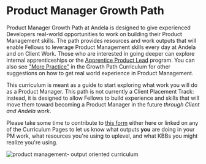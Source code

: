 # Product Manager Growth Path

Product Manager Growth Path at Andela is designed to give experienced Developers real-world opportunities to work on building their Product Management skills. The path provides resources and work outputs that will enable Fellows to leverage Product Management skills every day at Andela and on Client Work. Those who are interested in going deeper can explore internal apprenticeships or the [Apprentice Product Lead](https://docs.google.com/document/d/1hqp-BT0YDg1AB0-N9QRK9Fq7RZ63m1-ro-JgDqq4edo/edit#heading=h.eyxqoji7x8fn) program. You can also see ["More Practice"](https://github.com/andela/learningmap/tree/master/D4%2B/Product%20Manager/Curriculum/More%20Practice) in the Growth Path Curriculum for other suggestions on how to get real world experience in Product Management. 

This curriculum is meant as a guide to start exploring what work you will do as a Product Manager. This path is not currently a Client Placement Track: instead, it is designed to allow Fellows to build experience and skills that will move them toward becoming a Product Manager in the future *through Client and Andela work*.

Please take some time to contribute to [this form](https://docs.google.com/a/andela.com/forms/d/e/1FAIpQLSeiwit-7JW3UScG9ItDX9DUZZnlCwdpo7aWruahsPKNJ_6JOA/viewform?usp=sf_link) either here or linked on any of the Curriculum Pages to let us know what outputs **you** are doing in your PM work, what resources you're using to uplevel, and what KBBs you might realize you're using. 

![product management- output oriented curriculum](https://user-images.githubusercontent.com/5239538/26896486-ee5f4226-4b92-11e7-989a-4ffb52334bb6.png)

